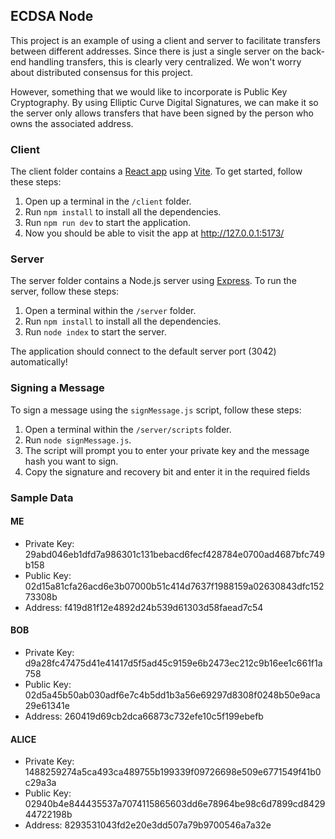 ## ECDSA Node

This project is an example of using a client and server to facilitate transfers between different addresses. Since there is just a single server on the back-end handling transfers, this is clearly very centralized. We won't worry about distributed consensus for this project.

However, something that we would like to incorporate is Public Key Cryptography. By using Elliptic Curve Digital Signatures, we can make it so the server only allows transfers that have been signed by the person who owns the associated address.

### Client

The client folder contains a [React app](https://reactjs.org/) using [Vite](https://vitejs.dev/). To get started, follow these steps:

1. Open up a terminal in the `/client` folder.
2. Run `npm install` to install all the dependencies.
3. Run `npm run dev` to start the application.
4. Now you should be able to visit the app at http://127.0.0.1:5173/

### Server

The server folder contains a Node.js server using [Express](https://expressjs.com/). To run the server, follow these steps:

1. Open a terminal within the `/server` folder.
2. Run `npm install` to install all the dependencies.
3. Run `node index` to start the server.

The application should connect to the default server port (3042) automatically!

### Signing a Message

To sign a message using the `signMessage.js` script, follow these steps:

1. Open a terminal within the `/server/scripts` folder.
2. Run `node signMessage.js`.
3. The script will prompt you to enter your private key and the message hash you want to sign.
4. Copy the signature and recovery bit and enter it in the required fields

### Sample Data

#### ME

- Private Key: 29abd046eb1dfd7a986301c131bebacd6fecf428784e0700ad4687bfc749b158
- Public Key: 02d15a81cfa26acd6e3b07000b51c414d7637f1988159a02630843dfc15273308b
- Address: f419d81f12e4892d24b539d61303d58faead7c54

#### BOB

- Private Key: d9a28fc47475d41e41417d5f5ad45c9159e6b2473ec212c9b16ee1c661f1a758
- Public Key: 02d5a45b50ab030adf6e7c4b5dd1b3a56e69297d8308f0248b50e9aca29e61341e
- Address: 260419d69cb2dca66873c732efe10c5f199ebefb

#### ALICE

- Private Key: 1488259274a5ca493ca489755b199339f09726698e509e6771549f41b0c29a3a
- Public Key: 02940b4e844435537a7074115865603dd6e78964be98c6d7899cd842944722198b
- Address: 8293531043fd2e20e3dd507a79b9700546a7a32e
